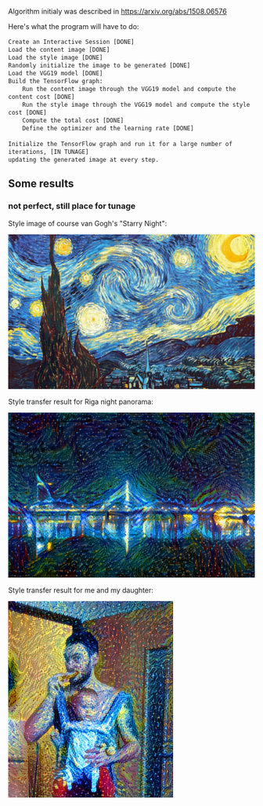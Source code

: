 
Algorithm initialy was described in https://arxiv.org/abs/1508.06576

Here's what the program will have to do:

    Create an Interactive Session [DONE]
    Load the content image [DONE]
    Load the style image [DONE]
    Randomly initialize the image to be generated [DONE]
    Load the VGG19 model [DONE]
    Build the TensorFlow graph:
        Run the content image through the VGG19 model and compute the content cost [DONE]
        Run the style image through the VGG19 model and compute the style cost [DONE]
        Compute the total cost [DONE]
        Define the optimizer and the learning rate [DONE]

    Initialize the TensorFlow graph and run it for a large number of iterations, [IN TUNAGE]
    updating the generated image at every step.

## Some results 
### not perfect, still place for tunage

Style image of course van Gogh's "Starry Night":  

![alt text](data/StarryNight.jpg "van Gogh 'Starry Night'")

Style transfer result for Riga night panorama:

![alt text](data/riga_at_iteration_8.png)

Style transfer result for me and my daughter:

![alt text](data/me_and_daughter_iteration_6.png)
